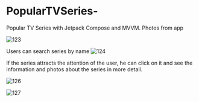 # PopularTVSeries-
Popular TV Series with Jetpack Compose and MVVM.
Photos from app 

![123](https://user-images.githubusercontent.com/78793991/166310449-944308f5-768b-492b-8010-61ea8bf8e141.PNG)

Users can search series by name
![124](https://user-images.githubusercontent.com/78793991/166310454-bb0968fe-91b7-412a-a334-0705e65111ba.PNG)

If the series attracts the attention of the user, he can click on it and see the information and photos about the series in more detail.

![126](https://user-images.githubusercontent.com/78793991/166314935-75c7bd23-b3bc-4431-920d-d45dea827887.PNG)

![127](https://user-images.githubusercontent.com/78793991/166314940-5a5dd000-6689-4ab5-9c5c-1c44f4ca3477.PNG)

